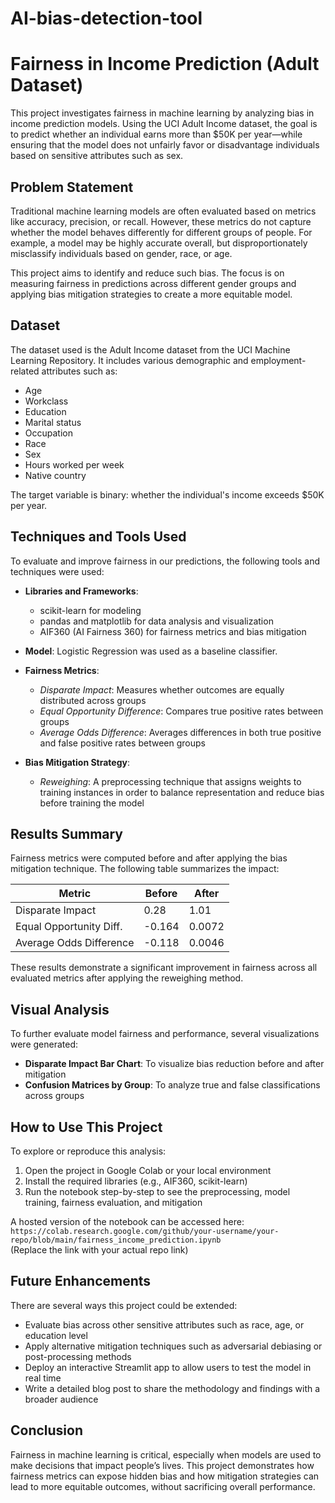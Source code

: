 # AI-bias-detection-tool
# Fairness in Income Prediction (Adult Dataset)

This project investigates fairness in machine learning by analyzing bias in income prediction models. Using the UCI Adult Income dataset, the goal is to predict whether an individual earns more than $50K per year—while ensuring that the model does not unfairly favor or disadvantage individuals based on sensitive attributes such as sex.

## Problem Statement

Traditional machine learning models are often evaluated based on metrics like accuracy, precision, or recall. However, these metrics do not capture whether the model behaves differently for different groups of people. For example, a model may be highly accurate overall, but disproportionately misclassify individuals based on gender, race, or age.

This project aims to identify and reduce such bias. The focus is on measuring fairness in predictions across different gender groups and applying bias mitigation strategies to create a more equitable model.

## Dataset

The dataset used is the Adult Income dataset from the UCI Machine Learning Repository. It includes various demographic and employment-related attributes such as:

- Age  
- Workclass  
- Education  
- Marital status  
- Occupation  
- Race  
- Sex  
- Hours worked per week  
- Native country

The target variable is binary: whether the individual's income exceeds $50K per year.

## Techniques and Tools Used

To evaluate and improve fairness in our predictions, the following tools and techniques were used:

- **Libraries and Frameworks**:  
  - scikit-learn for modeling  
  - pandas and matplotlib for data analysis and visualization  
  - AIF360 (AI Fairness 360) for fairness metrics and bias mitigation

- **Model**: Logistic Regression was used as a baseline classifier.

- **Fairness Metrics**:  
  - *Disparate Impact*: Measures whether outcomes are equally distributed across groups  
  - *Equal Opportunity Difference*: Compares true positive rates between groups  
  - *Average Odds Difference*: Averages differences in both true positive and false positive rates between groups

- **Bias Mitigation Strategy**:  
  - *Reweighing*: A preprocessing technique that assigns weights to training instances in order to balance representation and reduce bias before training the model

## Results Summary

Fairness metrics were computed before and after applying the bias mitigation technique. The following table summarizes the impact:

| Metric                    | Before     | After      |
|---------------------------|------------|------------|
| Disparate Impact          | 0.28       | 1.01       |
| Equal Opportunity Diff.   | -0.164     | 0.0072     |
| Average Odds Difference   | -0.118     | 0.0046     |

These results demonstrate a significant improvement in fairness across all evaluated metrics after applying the reweighing method.

## Visual Analysis

To further evaluate model fairness and performance, several visualizations were generated:

- **Disparate Impact Bar Chart**: To visualize bias reduction before and after mitigation
- **Confusion Matrices by Group**: To analyze true and false classifications across groups

## How to Use This Project

To explore or reproduce this analysis:

1. Open the project in Google Colab or your local environment  
2. Install the required libraries (e.g., AIF360, scikit-learn)  
3. Run the notebook step-by-step to see the preprocessing, model training, fairness evaluation, and mitigation

A hosted version of the notebook can be accessed here:  
`https://colab.research.google.com/github/your-username/your-repo/blob/main/fairness_income_prediction.ipynb`  
(Replace the link with your actual repo link)

## Future Enhancements

There are several ways this project could be extended:

- Evaluate bias across other sensitive attributes such as race, age, or education level  
- Apply alternative mitigation techniques such as adversarial debiasing or post-processing methods  
- Deploy an interactive Streamlit app to allow users to test the model in real time  
- Write a detailed blog post to share the methodology and findings with a broader audience

## Conclusion

Fairness in machine learning is critical, especially when models are used to make decisions that impact people’s lives. This project demonstrates how fairness metrics can expose hidden bias and how mitigation strategies can lead to more equitable outcomes, without sacrificing overall performance.

